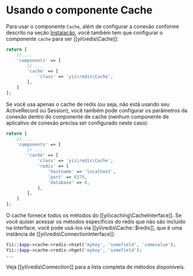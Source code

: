 Usando o componente Cache
=========================

Para usar o componente `Cache`, além de configurar a conexão conforme descrito na seção [Instalação](installation.md),
você também tem que configurar o componente `cache` para ser [[yii\redis\Cache]]:

```php
return [
    //....
    'components' => [
        // ...
        'cache' => [
            'class' => 'yii\redis\Cache',
        ],
    ]
];
```

Se você usa apenas o cache de redis (ou seja, não está usando seu ActiveRecord ou Session), você também pode configurar os parâmetros da conexão dentro do componente de cache (nenhum componente de aplicativo de conexão precisa ser configurado neste caso):

```php
return [
    //....
    'components' => [
        // ...
        'cache' => [
            'class' => 'yii\redis\Cache',
            'redis' => [
                'hostname' => 'localhost',
                'port' => 6379,
                'database' => 0,
            ],
        ],
    ]
];
```

O cache fornece todos os métodos do [[yii\caching\CacheInterface]]. Se você quiser acessar os métodos específicos do redis que não são incluído na interface, você pode usá-los via [[yii\redis\Cache::$redis]], que é uma instância de [[yii\redis\ConnectionInterface]]:

```php
Yii::$app->cache->redis->hset('mykey', 'somefield', 'somevalue');
Yii::$app->cache->redis->hget('mykey', 'somefield');
...
```

Veja [[yii\redis\Connection]] para a lista completa de métodos disponíveis.
